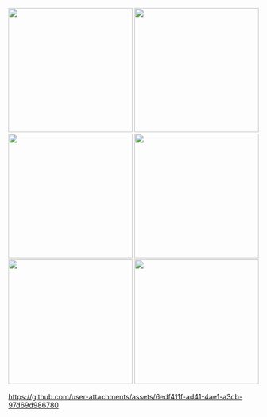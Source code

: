 <p>
  <img src="https://github.com/user-attachments/assets/125b1342-5e1e-494f-bd03-4ad24e083080"width="250""/>
  <img src="https://github.com/user-attachments/assets/8c505ee7-f3f5-4c5f-8ff3-bd5eea0dfd45"width="250""/>
  <img src="https://github.com/user-attachments/assets/b1aa8c3b-2988-4460-aadc-40aec34a4995"width="250""/>
  <img src="https://github.com/user-attachments/assets/6e332812-8af8-4989-a168-5685c72ba696"width="250""/>
  <img src="https://github.com/user-attachments/assets/d3b95100-fe84-4b4d-bb2f-33a7c5bcd033"width="250""/>
  <img src="https://github.com/user-attachments/assets/a2a5cbbe-9161-43fc-9132-a1d28dad3c01"width="250""/>
</p>


https://github.com/user-attachments/assets/6edf411f-ad41-4ae1-a3cb-97d69d986780

